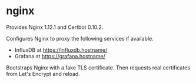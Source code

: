 # nginx

Provides Nginx 1.12.1 and Certbot 0.10.2.

Configures Nginx to proxy the following services if available.
- InfluxDB at https://influxdb.hostname/
- Grafana at https://grafana.hostname/

Bootstraps Nginx with a fake TLS certificate. Then requests real certificates from Let's Encrypt and reload.
